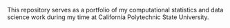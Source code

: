 This repository serves as a portfolio of my computational statistics and data science work during my time at California Polytechnic State University. 
